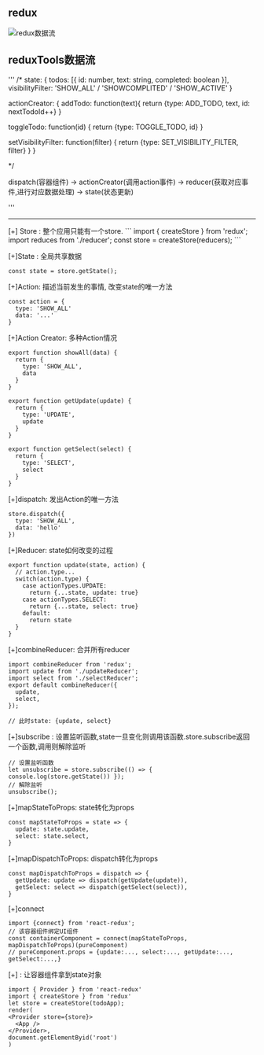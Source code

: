 ## redux
![redux数据流](https://github.com/kyr1eee/Kyr1eeeFrontEndNote/blob/master/%E5%BE%85%E6%95%B4%E7%90%86/redux%E6%95%B0%E6%8D%AE%E6%B5%81.png)

## reduxTools数据流
'''
/*
state: {
  todos: [{
    id: number,
    text: string,
    completed: boolean
  }],
  visibilityFilter: 'SHOW_ALL' / 'SHOWCOMPLITED' / 'SHOW_ACTIVE'
}

actionCreator: {
  addTodo: function(text){
    return {type: ADD_TODO, text, id: nextTodoId++}
  }

  toggleTodo: function(id) {
    return {type: TOGGLE_TODO, id}
  }

  setVisibilityFilter: function(filter) {
    return {type: SET_VISIBILITY_FILTER, filter}
  }
}


*/

dispatch(容器组件) -> actionCreator(调用action事件) -> reducer(获取对应事件,进行对应数据处理) -> state(状态更新)

'''

<hr>
[+] Store : 整个应用只能有一个store.
``` 
import { createStore } from 'redux';
import reduces from './reducer';
const store = createStore(reducers);
```

[+]State : 全局共享数据

```
const state = store.getState();
```

[+]Action: 描述当前发生的事情, 改变state的唯一方法
```
const action = {
  type: 'SHOW_ALL'
  data: '...'
}
```

[+]Action Creator: 多种Action情况
```
export function showAll(data) {
  return {
    type: 'SHOW_ALL',
    data
  }
}

export function getUpdate(update) {
  return {
    type: 'UPDATE',
    update
  }
}

export function getSelect(select) {
  return {
    type: 'SELECT',
    select
  }
}
```

[+]dispatch: 发出Action的唯一方法
```
store.dispatch({
  type: 'SHOW_ALL',
  data: 'hello'
})
```

[+]Reducer: state如何改变的过程
```
export function update(state, action) {
  // action.type...
  switch(action.type) {
    case actionTypes.UPDATE:
      return {...state, update: true}
    case actionTypes.SELECT:
      return {...state, select: true}
    default:
      return state
  }
}
```

[+]combineReducer: 合并所有reducer
```
import combineReducer from 'redux';
import update from './updateReducer';
import select from './selectReducer';
export default combineReducer({
  update,
  select,
});

// 此时state: {update, select}
```

[+]subscribe : 设置监听函数,state一旦变化则调用该函数.store.subscribe返回一个函数,调用则解除监听
```
// 设置监听函数
let unsubscribe = store.subscribe(() => { console.log(store.getState()) });
// 解除监听
unsubscribe();
```

[+]mapStateToProps: state转化为props
```
const mapStateToProps = state => {
  update: state.update,
  select: state.select,
}
```
[+]mapDispatchToProps: dispatch转化为props
```
const mapDispatchToProps = dispatch => {
  getUpdate: update => dispatch(getUpdate(update)),
  getSelect: select => dispatch(getSelect(select)),
}
```
[+]connect
```
import {connect} from 'react-redux';
// 该容器组件绑定UI组件
const containerComponent = connect(mapStateToProps, mapDispatchToProps)(pureComponent)
// pureComponent.props = {update:..., select:..., getUpdate:..., getSelect:...,}
```

[+]<Provider> : 让容器组件拿到state对象
```
import { Provider } from 'react-redux'
import { createStore } from 'redux'
let store = createStore(todoApp);
render(
<Provider store={store}>
  <App />
</Provider>,
document.getElementByid('root')
)
```

